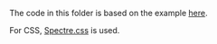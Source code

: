 The code in this folder is based on the example [here](https://github.com/mdn/learning-area/tree/master/javascript/apis/client-side-storage/indexeddb/notes). 

For CSS, [Spectre.css](https://picturepan2.github.io/spectre/index.html) is used.